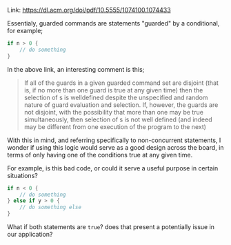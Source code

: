 Link: https://dl.acm.org/doi/pdf/10.5555/1074100.1074433

Essentialy, guarded commands are statements "guarded" by a conditional, for example;

```go
if n > 0 {
    // do something
}
```

In the above link, an interesting comment is this;


> If all of the guards in a given guarded command set are disjoint (that is, if no more than one guard is true at any given time) then the selection of s is welldefined despite the unspecified and random nature of guard evaluation and selection. If, however, the guards are not disjoint, with the possibility that more than one may be true simultaneously, then selection of s is not well defined (and indeed may be different from one execution of the program to the next)

With this in mind, and referring specifically to non-concurrent statements, I wonder if using this logic would serve as a good design across the board, in terms of only having one of the conditions true at any given time.

For example, is this bad code, or could it serve a useful purpose in certain situations?

```go
if n < 0 {
    // do something
} else if y > 0 {
    // do something else
}
```

What if both statements are `true`? does that present a potentially issue in our application? 


